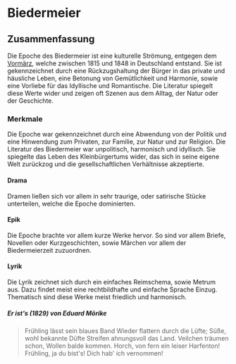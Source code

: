 # Biedermeier

## Zusammenfassung

Die Epoche des Biedermeier ist eine kulturelle Strömung, entgegen dem [Vormärz](Vormärz.md), welche zwischen 1815 und 1848 in Deutschland entstand. Sie ist gekennzeichnet durch eine Rückzugshaltung der Bürger in das private und häusliche Leben, eine Betonung von Gemütlichkeit und Harmonie, sowie eine Vorliebe für das Idyllische und Romantische. Die Literatur spiegelt diese Werte wider und zeigen oft Szenen aus dem Alltag, der Natur oder der Geschichte.

### Merkmale

Die Epoche war gekennzeichnet durch eine Abwendung von der Politik und eine Hinwendung zum Privaten, zur Familie, zur Natur und zur Religion. Die Literatur des Biedermeier war unpolitisch, harmonisch und idyllisch. Sie spiegelte das Leben des Kleinbürgertums wider, das sich in seine eigene Welt zurückzog und die gesellschaftlichen Verhältnisse akzeptierte.

#### Drama

Dramen ließen sich vor allem in sehr traurige, oder satirische Stücke unterteilen, welche die Epoche dominierten.

#### Epik

Die Epoche brachte vor allem kurze Werke hervor. So sind vor allem Briefe, Novellen oder Kurzgeschichten, sowie Märchen vor allem der Biedermeierzeit zuzuordnen.

#### Lyrik

Die Lyrik zeichnet sich durch ein einfaches Reimschema, sowie Metrum aus. Dazu findet meist eine rechtbildhafte und einfache Sprache Einzug. Thematisch sind diese Werke meist friedlich und harmonisch.

##### Er ist's (1829) von Eduard Mörike

> Frühling lässt sein blaues Band
Wieder flattern durch die Lüfte;
Süße, wohl bekannte Düfte
Streifen ahnungsvoll das Land.
Veilchen träumen schon,
Wollen balde kommen.
Horch, von fern ein leiser Harfenton!
Frühling, ja du bist's!
Dich hab' ich vernommen!
